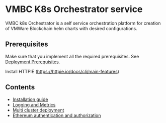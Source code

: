 # VMBC K8s Orchestrator service

VMBC k8s Orchestrator is a self service orchestration platform for creation of VMWare Blockchain helm charts with desired configurations.

## Prerequisites

Make sure that you implement all the required prerequisites. See [Deployment Prerequisites](./../README.md).

Install HTTPIE (https://httpie.io/docs/cli/main-features)

## Contents
- [Installation guide](./helm-chart)
- [Logging and Metrics](./deployment-with-logs-and-metrics)
- [Multi cluster deployment](./multicluster-deployment)
- [Ethereum authentication and authorization](./ethereum-authentication-and-authorization)
